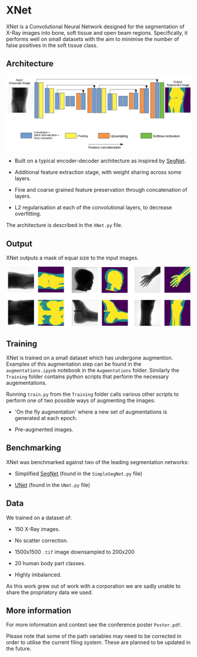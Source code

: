 # XNet

XNet is a Convolutional Neural Network designed for the segmentation
of X-Ray images into bone, soft tissue and open beam
regions. Specifically, it performs well on small datasets with the aim
to minimise the number of false positives in the soft tissue class.

## Architecture

![](./Images/architecture.jpg)

* Built on a typical encoder-decoder architecture as
inspired by [SegNet](http://mi.eng.cam.ac.uk/projects/segnet/).

* Additional feature extraction stage, with weight sharing across some
  layers.

* Fine and coarse grained feature preservation through concatenation
  of layers.

* L2 regularisation at each of the convolutional layers, to decrease overfitting. 

The architecture is described in the ```XNet.py``` file.

## Output

XNet outputs a mask of equal size to the input images.

![](./Images/predictions.png)

## Training

XNet is trained on a small dataset which has undergone
augmention. Examples of this augmentation step can be found in the
```augmentations.ipynb``` notebook in the ```Augmentations``` folder. Similarly the ```Training``` folder contains python scripts that perform the necessary augementations.

Running ```train.py``` from the ```Training``` folder calls various other scripts to perform one of two possible ways of augmenting the images:

* 'On the fly augmentation' where a new set of augmentations is generated at each epoch.

* Pre-augmented images.

## Benchmarking

XNet was benchmarked against two of the leading segmentation networks:

* Simplified [SegNet](https://arxiv.org/abs/1511.00561) (found in the
  ```SimpleSegNet.py``` file)

* [UNet](https://arxiv.org/abs/1505.04597) (found in the ```UNet.py```
  file)

## Data

We trained on a dataset of:

* 150 X-Ray images.

* No scatter correction.

* 1500x1500 ```.tif``` image downsampled to 200x200

* 20 human body part classes.

* Highly imbalanced.

As this work grew out of work with a corporation we are sadly unable to share the propriatory data we used.

## More information

For more information and context see the conference poster
```Poster.pdf```.

Please note that some of the path variables may need to be corrected in order to utilise the current filing system. These are planned to be updated in the future.

